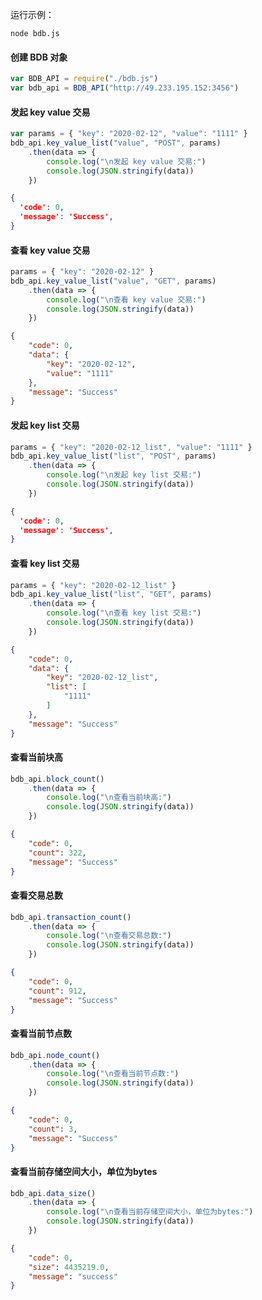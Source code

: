 运行示例：

```node bdb.js```

#### 创建 BDB 对象
```js
var BDB_API = require("./bdb.js")
var bdb_api = BDB_API("http://49.233.195.152:3456")
```

#### 发起 key value 交易
```js
var params = { "key": "2020-02-12", "value": "1111" }
bdb_api.key_value_list("value", "POST", params)
    .then(data => {
        console.log("\n发起 key value 交易:")
        console.log(JSON.stringify(data))
    })
```
```json
{
  'code': 0, 
  'message': 'Success',
}
```

#### 查看 key value 交易
```js
params = { "key": "2020-02-12" }
bdb_api.key_value_list("value", "GET", params)
    .then(data => {
        console.log("\n查看 key value 交易:")
        console.log(JSON.stringify(data))
    })
```
```json
{
    "code": 0,
    "data": {
        "key": "2020-02-12",
        "value": "1111"
    },
    "message": "Success"
}
```

#### 发起 key list 交易
```js
params = { "key": "2020-02-12_list", "value": "1111" }
bdb_api.key_value_list("list", "POST", params)
    .then(data => {
        console.log("\n发起 key list 交易:")
        console.log(JSON.stringify(data))
    })
```
```json
{
  'code': 0, 
  'message': 'Success',
}
```

#### 查看 key list 交易
```js
params = { "key": "2020-02-12_list" }
bdb_api.key_value_list("list", "GET", params)
    .then(data => {
        console.log("\n查看 key list 交易:")
        console.log(JSON.stringify(data))
    })
```
```json
{
    "code": 0,
    "data": {
        "key": "2020-02-12_list",
        "list": [
            "1111"
        ]
    },
    "message": "Success"
}
```

#### 查看当前块高
```js
bdb_api.block_count()
    .then(data => { 
        console.log("\n查看当前块高:")
        console.log(JSON.stringify(data))
    })
```
```json
{
    "code": 0,
    "count": 322,
    "message": "Success"
}
```

#### 查看交易总数
```js
bdb_api.transaction_count()
    .then(data => { 
        console.log("\n查看交易总数:")
        console.log(JSON.stringify(data))
    })
```
```json
{
    "code": 0,
    "count": 912,
    "message": "Success"
}
```

#### 查看当前节点数
```js
bdb_api.node_count()
    .then(data => { 
        console.log("\n查看当前节点数:")
        console.log(JSON.stringify(data))
    })
```
```json
{
    "code": 0,
    "count": 3,
    "message": "Success"
}
```

#### 查看当前存储空间大小，单位为bytes
```js
bdb_api.data_size()
    .then(data => { 
        console.log("\n查看当前存储空间大小，单位为bytes:")
        console.log(JSON.stringify(data))
    })
```
```json
{
    "code": 0,
    "size": 4435219.0,
    "message": "success"
}
```